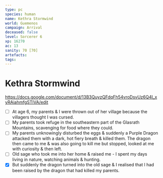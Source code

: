 ```yaml
---
type: pc
species: human
name: Kethra Stormwind
world: Guemenos
campaign: Arrival
deceased: false
level: Sorcerer 6
xp: 16270
ac: 13
sanity: 70 [70]
artefacts:
tags:
---
```


# Kethra Stormwind

https://docs.google.com/document/d/13B3QuyzQFdqFh54vroDsvUz6Q4I_xyRAiahmfgSTlVA/edit

- [ ] At age 6, my parents & I were thrown out of her village because the villagers thought I was cursed. 
- [ ] My parents took refuge in the southeastern part of the Glasrath Mountains, scavenging for food where they could.
- [ ] My parents unknowingly disturbed the eggs & suddenly a Purple Dragon attacked them with a dark, hot fiery breath & killed them. The dragon then came to me & was also going to kill me but stopped, looked at me with curiosity & then left.
- [ ] Old sage who took me into her home & raised me - I spent my days living in nature, watching animals & hunting.
- [x] But suddenly the dragon turned into the old sage & I realised that I had been raised by the dragon that had killed my parents.